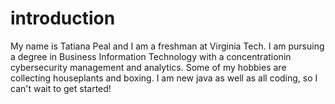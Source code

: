 # introduction
My name is Tatiana Peal and I am a freshman at Virginia Tech. I am pursuing a degree in Business Information Technology with a concentrationin cybersecurity management and analytics. Some of my hobbies are collecting houseplants and boxing. I am new java as well as all coding, so I can't wait to get started!
